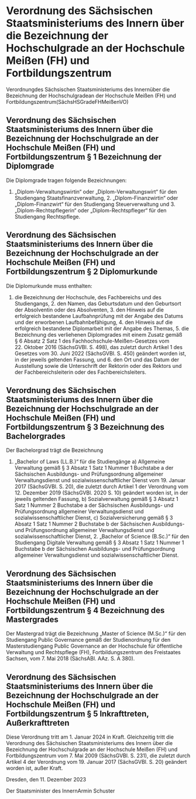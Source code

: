 # Verordnung des Sächsischen Staatsministeriums des Innern über die Bezeichnung der Hochschulgrade an der Hochschule Meißen (FH) und Fortbildungszentrum

Verordnungdes Sächsischen Staatsministeriums des Innernüber die Bezeichnung der Hochschulgradean der Hochschule Meißen (FH) und Fortbildungszentrum(SächsHSGradeFHMeißenVO)

## Verordnung des Sächsischen Staatsministeriums des Innern über die Bezeichnung der Hochschulgrade an der Hochschule Meißen (FH) und Fortbildungszentrum § 1 Bezeichnung der Diplomgrade

Die Diplomgrade tragen folgende Bezeichnungen:

1. „Diplom-Verwaltungswirtin“ oder „Diplom-Verwaltungswirt“ für den Studiengang Staatsfinanzverwaltung, 2. „Diplom-Finanzwirtin“ oder „Diplom-Finanzwirt“ für den Studiengang Steuerverwaltung und 3. „Diplom-Rechtspflegerin“ oder „Diplom-Rechtspfleger“ für den Studiengang Rechtspflege. 
## Verordnung des Sächsischen Staatsministeriums des Innern über die Bezeichnung der Hochschulgrade an der Hochschule Meißen (FH) und Fortbildungszentrum § 2 Diplomurkunde

Die Diplomurkunde muss enthalten:

1. die Bezeichnung der Hochschule, des Fachbereichs und des Studiengangs, 2. den Namen, das Geburtsdatum und den Geburtsort der Absolventin oder des Absolventen, 3. den Hinweis auf die erfolgreich bestandene Laufbahnprüfung mit der Angabe des Datums und der erworbenen Laufbahnbefähigung, 4. den Hinweis auf die erfolgreich bestandene Diplomarbeit mit der Angabe des Themas, 5. die Bezeichnung des verliehenen Diplomgrades mit einem Zusatz gemäß § 6 Absatz 2 Satz 1 des Fachhochschule-Meißen-Gesetzes vom 22. Oktober 2016 (SächsGVBl. S. 498), das zuletzt durch Artikel 1 des Gesetzes vom 30. Juni 2022 (SächsGVBl. S. 450) geändert worden ist, in der jeweils geltenden Fassung, und 6. den Ort und das Datum der Ausstellung sowie die Unterschrift der Rektorin oder des Rektors und der Fachbereichsleiterin oder des Fachbereichsleiters. 
## Verordnung des Sächsischen Staatsministeriums des Innern über die Bezeichnung der Hochschulgrade an der Hochschule Meißen (FH) und Fortbildungszentrum § 3 Bezeichnung des Bachelorgrades

Der Bachelorgrad trägt die Bezeichnung

1. „Bachelor of Laws (LL.B.)“ für die Studiengänge a) Allgemeine Verwaltung gemäß § 3 Absatz 1 Satz 1 Nummer 1 Buchstabe a der Sächsischen Ausbildungs- und Prüfungsordnung allgemeiner Verwaltungsdienst und sozialwissenschaftlicher Dienst vom 19. Januar 2017 (SächsGVBl. S. 20), die zuletzt durch Artikel 1 der Verordnung vom 12. Dezember 2019 (SächsGVBl. 2020 S. 10) geändert worden ist, in der jeweils geltenden Fassung, b) Sozialverwaltung gemäß § 3 Absatz 1 Satz 1 Nummer 2 Buchstabe a der Sächsischen Ausbildungs- und Prüfungsordnung allgemeiner Verwaltungsdienst und sozialwissenschaftlicher Dienst, c) Sozialversicherung gemäß § 3 Absatz 1 Satz 1 Nummer 2 Buchstabe b der Sächsischen Ausbildungs- und Prüfungsordnung allgemeiner Verwaltungsdienst und sozialwissenschaftlicher Dienst, 2. „Bachelor of Science (B.Sc.)“ für den Studiengang Digitale Verwaltung gemäß § 3 Absatz 1 Satz 1 Nummer 1 Buchstabe b der Sächsischen Ausbildungs- und Prüfungsordnung allgemeiner Verwaltungsdienst und sozialwissenschaftlicher Dienst. 
## Verordnung des Sächsischen Staatsministeriums des Innern über die Bezeichnung der Hochschulgrade an der Hochschule Meißen (FH) und Fortbildungszentrum § 4 Bezeichnung des Mastergrades

Der Mastergrad trägt die Bezeichnung „Master of Science (M.Sc.)“ für den Studiengang Public Governance gemäß der Studienordnung für den Masterstudiengang Public Governance an der Hochschule für öffentliche Verwaltung und Rechtspflege (FH), Fortbildungszentrum des Freistaates Sachsen, vom 7. Mai 2018 (SächsABl. AAz. S. A 380).


## Verordnung des Sächsischen Staatsministeriums des Innern über die Bezeichnung der Hochschulgrade an der Hochschule Meißen (FH) und Fortbildungszentrum § 5 Inkrafttreten, Außerkrafttreten

Diese Verordnung tritt am 1. Januar 2024 in Kraft. Gleichzeitig tritt die Verordnung des Sächsischen Staatsministeriums des Innern über die Bezeichnung der Hochschulgrade an der Hochschule Meißen (FH) und Fortbildungszentrum vom 7. Mai 2009 (SächsGVBl. S. 231), die zuletzt durch Artikel 4 der Verordnung vom 19. Januar 2017 (SächsGVBl. S. 20) geändert worden ist, außer Kraft.

Dresden, den 11. Dezember 2023

Der Staatsminister des InnernArmin Schuster

